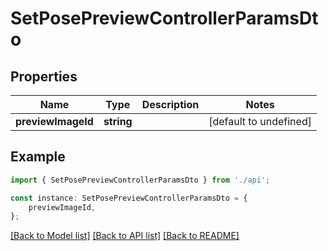 # SetPosePreviewControllerParamsDto


## Properties

Name | Type | Description | Notes
------------ | ------------- | ------------- | -------------
**previewImageId** | **string** |  | [default to undefined]

## Example

```typescript
import { SetPosePreviewControllerParamsDto } from './api';

const instance: SetPosePreviewControllerParamsDto = {
    previewImageId,
};
```

[[Back to Model list]](../README.md#documentation-for-models) [[Back to API list]](../README.md#documentation-for-api-endpoints) [[Back to README]](../README.md)
